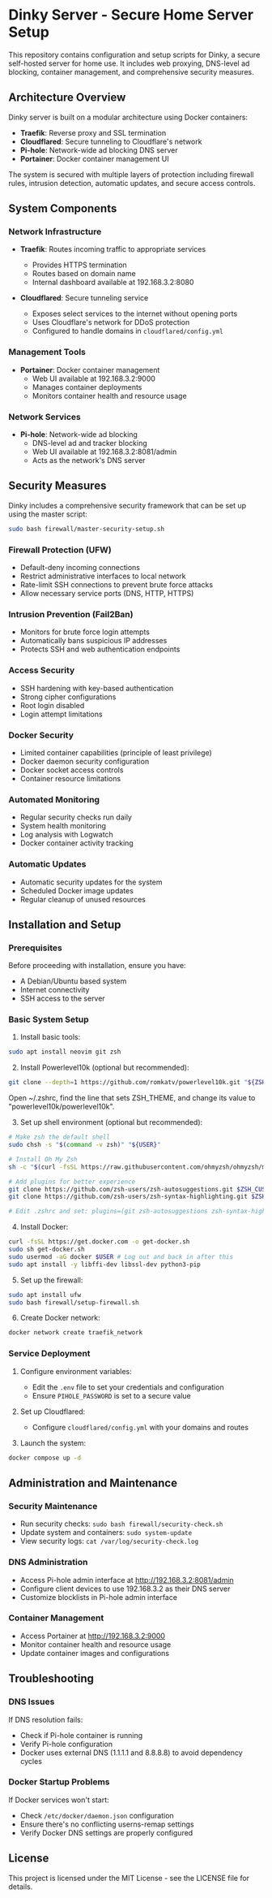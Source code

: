 # Dinky Server - Secure Home Server Setup

This repository contains configuration and setup scripts for Dinky, a secure self-hosted server for home use. It includes web proxying, DNS-level ad blocking, container management, and comprehensive security measures.

## Architecture Overview

Dinky server is built on a modular architecture using Docker containers:

- **Traefik**: Reverse proxy and SSL termination
- **Cloudflared**: Secure tunneling to Cloudflare's network
- **Pi-hole**: Network-wide ad blocking DNS server
- **Portainer**: Docker container management UI

The system is secured with multiple layers of protection including firewall rules, intrusion detection, automatic updates, and secure access controls.

## System Components

### Network Infrastructure

- **Traefik**: Routes incoming traffic to appropriate services
  - Provides HTTPS termination
  - Routes based on domain name
  - Internal dashboard available at 192.168.3.2:8080

- **Cloudflared**: Secure tunneling service
  - Exposes select services to the internet without opening ports
  - Uses Cloudflare's network for DDoS protection
  - Configured to handle domains in `cloudflared/config.yml`

### Management Tools

- **Portainer**: Docker container management
  - Web UI available at 192.168.3.2:9000
  - Manages container deployments
  - Monitors container health and resource usage

### Network Services

- **Pi-hole**: Network-wide ad blocking
  - DNS-level ad and tracker blocking
  - Web UI available at 192.168.3.2:8081/admin
  - Acts as the network's DNS server

## Security Measures

Dinky includes a comprehensive security framework that can be set up using the master script:
```bash
sudo bash firewall/master-security-setup.sh
```

### Firewall Protection (UFW)

- Default-deny incoming connections
- Restrict administrative interfaces to local network
- Rate-limit SSH connections to prevent brute force attacks
- Allow necessary service ports (DNS, HTTP, HTTPS)

### Intrusion Prevention (Fail2Ban)

- Monitors for brute force login attempts
- Automatically bans suspicious IP addresses
- Protects SSH and web authentication endpoints

### Access Security

- SSH hardening with key-based authentication
- Strong cipher configurations
- Root login disabled
- Login attempt limitations

### Docker Security

- Limited container capabilities (principle of least privilege)
- Docker daemon security configuration
- Docker socket access controls
- Container resource limitations

### Automated Monitoring

- Regular security checks run daily
- System health monitoring
- Log analysis with Logwatch
- Docker container activity tracking

### Automatic Updates

- Automatic security updates for the system
- Scheduled Docker image updates
- Regular cleanup of unused resources

## Installation and Setup

### Prerequisites

Before proceeding with installation, ensure you have:
- A Debian/Ubuntu based system
- Internet connectivity
- SSH access to the server

### Basic System Setup

1. Install basic tools:
```bash
sudo apt install neovim git zsh
```

2. Install Powerlevel10k (optional but recommended):
```bash
git clone --depth=1 https://github.com/romkatv/powerlevel10k.git "${ZSH_CUSTOM:-$HOME/.oh-my-zsh/custom}/themes/powerlevel10k"
```
Open ~/.zshrc, find the line that sets ZSH_THEME, and change its value to "powerlevel10k/powerlevel10k".

3. Set up shell environment (optional but recommended):
```bash
# Make zsh the default shell
sudo chsh -s "$(command -v zsh)" "${USER}"

# Install Oh My Zsh
sh -c "$(curl -fsSL https://raw.githubusercontent.com/ohmyzsh/ohmyzsh/master/tools/install.sh)"

# Add plugins for better experience
git clone https://github.com/zsh-users/zsh-autosuggestions.git $ZSH_CUSTOM/plugins/zsh-autosuggestions
git clone https://github.com/zsh-users/zsh-syntax-highlighting.git $ZSH_CUSTOM/plugins/zsh-syntax-highlighting

# Edit .zshrc and set: plugins=(git zsh-autosuggestions zsh-syntax-highlighting)
```

4. Install Docker:
```bash
curl -fsSL https://get.docker.com -o get-docker.sh
sudo sh get-docker.sh
sudo usermod -aG docker $USER # Log out and back in after this
sudo apt install -y libffi-dev libssl-dev python3-pip
```

5. Set up the firewall:
```bash
sudo apt install ufw
sudo bash firewall/setup-firewall.sh
```

6. Create Docker network:
```bash
docker network create traefik_network
```

### Service Deployment

1. Configure environment variables:
   - Edit the `.env` file to set your credentials and configuration
   - Ensure `PIHOLE_PASSWORD` is set to a secure value

2. Set up Cloudflared:
   - Configure `cloudflared/config.yml` with your domains and routes

3. Launch the system:
```bash
docker compose up -d
```

## Administration and Maintenance

### Security Maintenance

- Run security checks: `sudo bash firewall/security-check.sh`
- Update system and containers: `sudo system-update`
- View security logs: `cat /var/log/security-check.log`

### DNS Administration

- Access Pi-hole admin interface at http://192.168.3.2:8081/admin
- Configure client devices to use 192.168.3.2 as their DNS server
- Customize blocklists in Pi-hole admin interface

### Container Management

- Access Portainer at http://192.168.3.2:9000
- Monitor container health and resource usage
- Update container images and configurations

## Troubleshooting

### DNS Issues

If DNS resolution fails:
- Check if Pi-hole container is running
- Verify Pi-hole configuration
- Docker uses external DNS (1.1.1.1 and 8.8.8.8) to avoid dependency cycles

### Docker Startup Problems

If Docker services won't start:
- Check `/etc/docker/daemon.json` configuration
- Ensure there's no conflicting userns-remap settings
- Verify Docker DNS settings are properly configured

## License

This project is licensed under the MIT License - see the LICENSE file for details.

